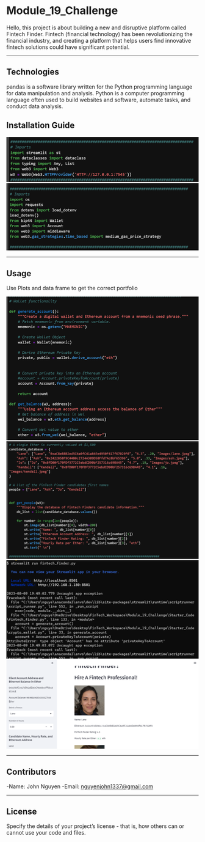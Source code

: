 # Module_19_Challenge



Hello, this project is about building a new and disruptive platform called Fintech Finder. Fintech (financial technology) has been revolutionizing the financial industry, and creating a platform that helps users find innovative fintech solutions could have significant potential. 



---

## Technologies

pandas is a software library written for the Python programming language for data manipulation and analysis. Python is a computer programming language often used to build websites and software, automate tasks, and conduct data analysis.
## Installation Guide

![plot](Images/imports1.png)
![plot](Images/imports2.png)


---

## Usage

Use Plots and data frame to get the correct portfolio


![plot](Images/code1.png)
![plot](Images/code2.png)
![plot](Images/gitbash.png)
![plot](Images/streamlit.png)

---

## Contributors

-Name: John Nguyen
-Email: nguyenjohn1337@gmail.com

---

## License

Specify the details of your project’s license - that is, how others can or cannot use your code and files.
